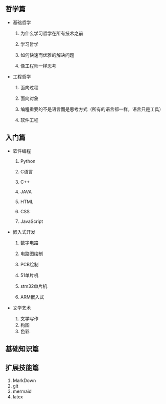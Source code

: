 ## 哲学篇

- 基础哲学
  
  1. 为什么学习哲学在所有技术之前
  
  2. 学习哲学
  
  3. 如何快速而优雅的解决问题
  
  4. 像工程师一样思考

- 工程哲学
  
  1. 面向过程
  
  2. 面向对象
  
  3. 编程重要的不是语言而是思考方式（所有的语言都一样，语言只是工具）
  
  4. 软件工程

## 入门篇

- 软件编程
  
  1. Python
  
  2. C语言
  
  3. C++
  
  4. JAVA
  
  5. HTML
  
  6. CSS
  
  7. JavaScript

- 嵌入式开发
  
  1. 数字电路
  
  2. 电路图绘制
  
  3. PCB绘制
  
  4. 51单片机
  
  5. stm32单片机
  
  6. ARM嵌入式

- 文学艺术
  
  1. 文学写作
  2. 构图
  3. 色彩

## 基础知识篇

## 扩展技能篇
1. MarkDown  
2. git  
3. mermaid  
4. latex



